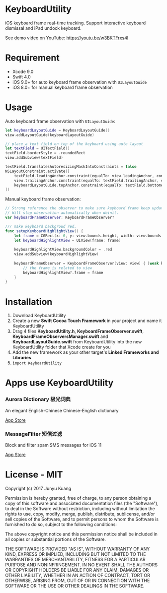 # KeyboardUtility
iOS keyboard frame real-time tracking. Support interactive keyboard dismissal and iPad undock keyboard.

See demo video on YouTube:
https://youtu.be/w3BKTFrxs4I

# Requirement
- Xcode 9.0
- Swift 4.0
- iOS 9.0+ for auto keyboard frame observation with `UILayoutGuide`
- iOS 8.0+ for manual keyboard frame observation

# Usage

Auto keyboard frame observation with `UILayoutGuide`:
``` swift
let keyboardLayoutGuide = KeyboardLayoutGuide()
view.addLayoutGuide(keyboardLayoutGuide)

// place a text field on top of the keyboard using auto layout
let textField = UITextField()
textField.borderStyle = .roundedRect
view.addSubview(textField)

textField.translatesAutoresizingMaskIntoConstraints = false
NSLayoutConstraint.activate([
    textField.leadingAnchor.constraint(equalTo: view.leadingAnchor, constant: 8),
    view.trailingAnchor.constraint(equalTo: textField.trailingAnchor, constant: 8),
    keyboardLayoutGuide.topAnchor.constraint(equalTo: textField.bottomAnchor, constant: 8),
])
```

Manual keyboard frame observation:
``` swift
// Strong reference the observer to make sure keyboard frame keep update to date.
// Will stop observation automatically when deinit.
var keyboardFrameObserver: KeyboardFrameObserver?

/// make keyboard backgroud red.
func setupKeyboardHighlightView() {
    let frame = CGRect(x: 0, y: view.bounds.height, width: view.bounds.width, height: 0) // setup inital frame to avoid weird animation
    let keyboardHighlightView = UIView(frame: frame)
    
    keyboardHighlightView.backgroundColor = .red
    view.addSubview(keyboardHighlightView)
    
    keyboardFrameObserver = KeyboardFrameObserver(view: view) { [weak keyboardHighlightView] frame, animated in
        // the frame is related to view
        keyboardHighlightView?.frame = frame
    }
}
```

# Installation
1. Download KeyboardUtility
2. Create a new **Swift Cocoa Touch Framework** in your project and name it KeyboardUtility
3. Drag 4 files **KeyboardUtility.h**, **KeyboardFrameObserver.swift**, **KeyboardFrameObserversManager.swift** and **KeyboardLayoutGuide.swift** from KeyboardUtility into the new KeyboardUtility folder that Xcode create for you
4. Add the new framework as your other target's **Linked Frameworks and Libraries**
5. `import KeyboardUtility`

# Apps use KeyboardUtility

### Aurora Dictionary 极光词典
An elegant English-Chinese Chinese-English dictionary

[App Store](https://itunes.apple.com/app/id1154746981?at=1001lmw6)
  
  
### MessageFilter 短信过滤
Block and filter spam SMS messages for iOS 11

[App Store](https://itunes.apple.com/app/id1262898709?at=1001lmw6)


# License - MIT
Copyright (c) 2017 Junyu Kuang

Permission is hereby granted, free of charge, to any person obtaining a copy
of this software and associated documentation files (the "Software"), to deal
in the Software without restriction, including without limitation the rights
to use, copy, modify, merge, publish, distribute, sublicense, and/or sell
copies of the Software, and to permit persons to whom the Software is
furnished to do so, subject to the following conditions:

The above copyright notice and this permission notice shall be included in all
copies or substantial portions of the Software.

THE SOFTWARE IS PROVIDED "AS IS", WITHOUT WARRANTY OF ANY KIND, EXPRESS OR
IMPLIED, INCLUDING BUT NOT LIMITED TO THE WARRANTIES OF MERCHANTABILITY,
FITNESS FOR A PARTICULAR PURPOSE AND NONINFRINGEMENT. IN NO EVENT SHALL THE
AUTHORS OR COPYRIGHT HOLDERS BE LIABLE FOR ANY CLAIM, DAMAGES OR OTHER
LIABILITY, WHETHER IN AN ACTION OF CONTRACT, TORT OR OTHERWISE, ARISING FROM,
OUT OF OR IN CONNECTION WITH THE SOFTWARE OR THE USE OR OTHER DEALINGS IN THE
SOFTWARE.
